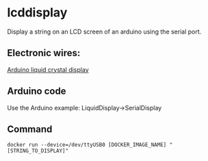 # lcddisplay
Display a string on an LCD screen of an arduino using the serial port.

## Electronic wires:
[Arduino liquid crystal display](https://www.arduino.cc/en/Tutorial/LiquidCrystalDisplay)

## Arduino code
Use the Arduino example: LiquidDisplay->SerialDisplay

## Command
`docker run --device=/dev/ttyUSB0 [DOCKER_IMAGE_NAME] "[STRING_TO_DISPLAY]"`


